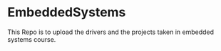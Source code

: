 # EmbeddedSystems
This Repo is to upload the drivers and the projects taken in embedded systems course.
